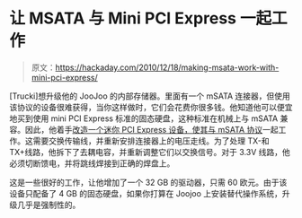 # 让 MSATA 与 Mini PCI Express 一起工作

> 原文：<https://hackaday.com/2010/12/18/making-msata-work-with-mini-pci-express/>

[Trucki]想升级他的 JooJoo 的内部存储器。里面有一个 mSATA 连接器，但使用该协议的设备很难获得，当你这样做时，它们会花费你很多钱。他知道他可以便宜地买到使用 mini PCI Express 标准的固态硬盘，这种标准在机械上与 mSATA 兼容。因此，他着手[改造一个迷你 PCI Express 设备，使其与 mSATA 协议](http://www.thejoojooforum.com/viewtopic.php?f=4&t=776&p=4961)一起工作。这需要交换传输线，并重新安排连接器上的电压走线。为了处理 TX-和 TX+线路，他拆下了去耦电容，并重新调整它们以交换信号。对于 3.3V 线路，他必须切断馈电，并将跳线焊接到正确的焊盘上。

这是一些很好的工作，让他增加了一个 32 GB 的驱动器，只需 60 欧元。由于该设备只配备了 4 GB 的固态硬盘，如果你打算在 Joojoo 上安装替代操作系统，升级几乎是强制性的。